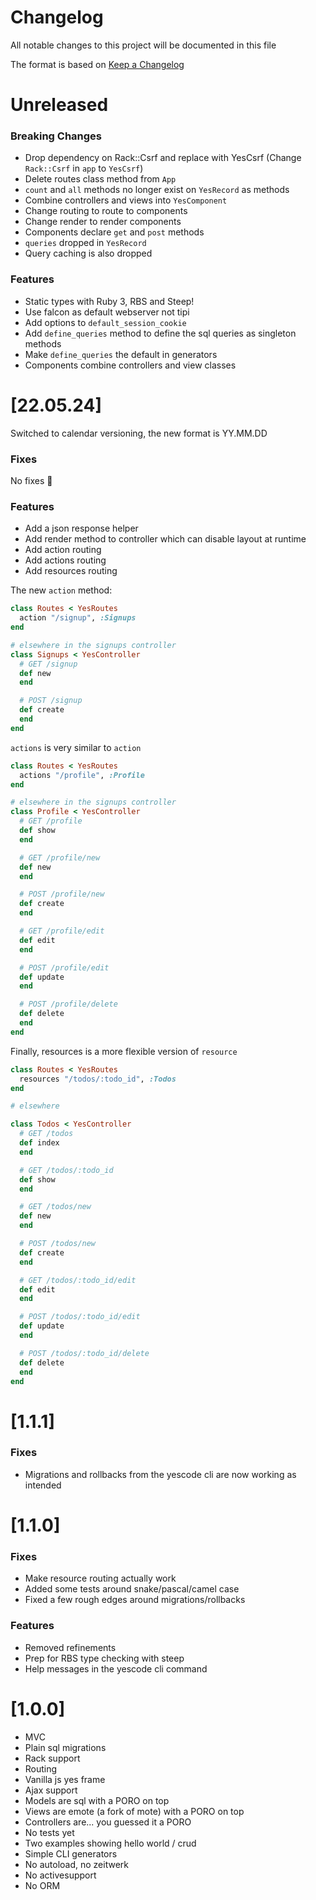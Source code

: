 # Changelog

All notable changes to this project will be documented in this file

The format is based on [Keep a Changelog](https://keepachangelog.com/en/1.0.0/)

# Unreleased

### Breaking Changes

- Drop dependency on Rack::Csrf and replace with YesCsrf (Change `Rack::Csrf` in `app` to `YesCsrf`)
- Delete routes class method from `App`
- `count` and `all` methods no longer exist on `YesRecord` as methods
- Combine controllers and views into `YesComponent`
- Change routing to route to components
- Change render to render components
- Components declare `get` and `post` methods
- `queries` dropped in `YesRecord`
- Query caching is also dropped

### Features

- Static types with Ruby 3, RBS and Steep!
- Use falcon as default webserver not tipi
- Add options to `default_session_cookie`
- Add `define_queries` method to define the sql queries as singleton methods
- Make `define_queries` the default in generators
- Components combine controllers and view classes

# [22.05.24]

Switched to calendar versioning, the new format is YY.MM.DD

### Fixes

No fixes :tada:

### Features

- Add a json response helper
- Add render method to controller which can disable layout at runtime
- Add action routing
- Add actions routing
- Add resources routing

The new `action` method:

```rb
class Routes < YesRoutes
  action "/signup", :Signups
end

# elsewhere in the signups controller
class Signups < YesController
  # GET /signup
  def new
  end

  # POST /signup
  def create
  end
end
```

`actions` is very similar to `action`

```rb
class Routes < YesRoutes
  actions "/profile", :Profile
end

# elsewhere in the signups controller
class Profile < YesController
  # GET /profile
  def show
  end

  # GET /profile/new
  def new
  end

  # POST /profile/new
  def create
  end

  # GET /profile/edit
  def edit
  end

  # POST /profile/edit
  def update
  end

  # POST /profile/delete
  def delete
  end
end
```

Finally, resources is a more flexible version of `resource`

```rb
class Routes < YesRoutes
  resources "/todos/:todo_id", :Todos
end

# elsewhere

class Todos < YesController
  # GET /todos
  def index
  end

  # GET /todos/:todo_id
  def show
  end

  # GET /todos/new
  def new
  end

  # POST /todos/new
  def create
  end

  # GET /todos/:todo_id/edit
  def edit
  end

  # POST /todos/:todo_id/edit
  def update
  end

  # POST /todos/:todo_id/delete
  def delete
  end
end
```

# [1.1.1]

### Fixes

- Migrations and rollbacks from the yescode cli are now working as intended

# [1.1.0]

### Fixes

- Make resource routing actually work
- Added some tests around snake/pascal/camel case
- Fixed a few rough edges around migrations/rollbacks

### Features

- Removed refinements
- Prep for RBS type checking with steep
- Help messages in the yescode cli command

# [1.0.0]

- MVC
- Plain sql migrations
- Rack support
- Routing
- Vanilla js yes frame
- Ajax support
- Models are sql with a PORO on top
- Views are emote (a fork of mote) with a PORO on top
- Controllers are... you guessed it a PORO
- No tests yet
- Two examples showing hello world / crud
- Simple CLI generators
- No autoload, no zeitwerk
- No activesupport
- No ORM
